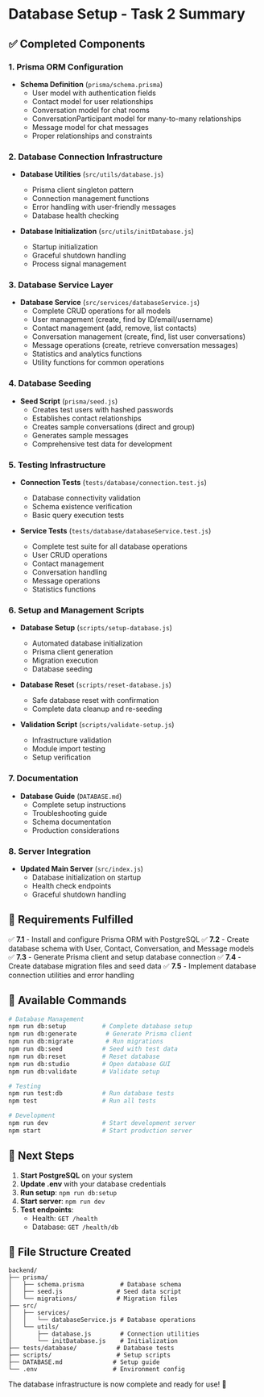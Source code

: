 # Database Setup - Task 2 Summary

## ✅ Completed Components

### 1. Prisma ORM Configuration
- **Schema Definition** (`prisma/schema.prisma`)
  - User model with authentication fields
  - Contact model for user relationships
  - Conversation model for chat rooms
  - ConversationParticipant model for many-to-many relationships
  - Message model for chat messages
  - Proper relationships and constraints

### 2. Database Connection Infrastructure
- **Database Utilities** (`src/utils/database.js`)
  - Prisma client singleton pattern
  - Connection management functions
  - Error handling with user-friendly messages
  - Database health checking

- **Database Initialization** (`src/utils/initDatabase.js`)
  - Startup initialization
  - Graceful shutdown handling
  - Process signal management

### 3. Database Service Layer
- **Database Service** (`src/services/databaseService.js`)
  - Complete CRUD operations for all models
  - User management (create, find by ID/email/username)
  - Contact management (add, remove, list contacts)
  - Conversation management (create, find, list user conversations)
  - Message operations (create, retrieve conversation messages)
  - Statistics and analytics functions
  - Utility functions for common operations

### 4. Database Seeding
- **Seed Script** (`prisma/seed.js`)
  - Creates test users with hashed passwords
  - Establishes contact relationships
  - Creates sample conversations (direct and group)
  - Generates sample messages
  - Comprehensive test data for development

### 5. Testing Infrastructure
- **Connection Tests** (`tests/database/connection.test.js`)
  - Database connectivity validation
  - Schema existence verification
  - Basic query execution tests

- **Service Tests** (`tests/database/databaseService.test.js`)
  - Complete test suite for all database operations
  - User CRUD operations
  - Contact management
  - Conversation handling
  - Message operations
  - Statistics functions

### 6. Setup and Management Scripts
- **Database Setup** (`scripts/setup-database.js`)
  - Automated database initialization
  - Prisma client generation
  - Migration execution
  - Database seeding

- **Database Reset** (`scripts/reset-database.js`)
  - Safe database reset with confirmation
  - Complete data cleanup and re-seeding

- **Validation Script** (`scripts/validate-setup.js`)
  - Infrastructure validation
  - Module import testing
  - Setup verification

### 7. Documentation
- **Database Guide** (`DATABASE.md`)
  - Complete setup instructions
  - Troubleshooting guide
  - Schema documentation
  - Production considerations

### 8. Server Integration
- **Updated Main Server** (`src/index.js`)
  - Database initialization on startup
  - Health check endpoints
  - Graceful shutdown handling

## 🎯 Requirements Fulfilled

✅ **7.1** - Install and configure Prisma ORM with PostgreSQL
✅ **7.2** - Create database schema with User, Contact, Conversation, and Message models  
✅ **7.3** - Generate Prisma client and setup database connection
✅ **7.4** - Create database migration files and seed data
✅ **7.5** - Implement database connection utilities and error handling

## 🚀 Available Commands

```bash
# Database Management
npm run db:setup          # Complete database setup
npm run db:generate        # Generate Prisma client  
npm run db:migrate         # Run migrations
npm run db:seed           # Seed with test data
npm run db:reset          # Reset database
npm run db:studio         # Open database GUI
npm run db:validate       # Validate setup

# Testing
npm run test:db           # Run database tests
npm test                  # Run all tests

# Development
npm run dev               # Start development server
npm start                 # Start production server
```

## 🔧 Next Steps

1. **Start PostgreSQL** on your system
2. **Update .env** with your database credentials
3. **Run setup**: `npm run db:setup`
4. **Start server**: `npm run dev`
5. **Test endpoints**: 
   - Health: `GET /health`
   - Database: `GET /health/db`

## 📁 File Structure Created

```
backend/
├── prisma/
│   ├── schema.prisma          # Database schema
│   ├── seed.js               # Seed data script
│   └── migrations/           # Migration files
├── src/
│   ├── services/
│   │   └── databaseService.js # Database operations
│   └── utils/
│       ├── database.js        # Connection utilities
│       └── initDatabase.js    # Initialization
├── tests/database/           # Database tests
├── scripts/                  # Setup scripts
├── DATABASE.md              # Setup guide
└── .env                     # Environment config
```

The database infrastructure is now complete and ready for use! 🎉